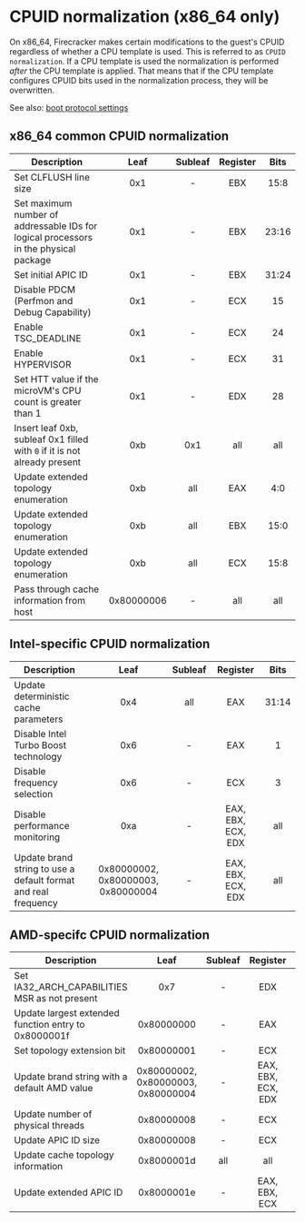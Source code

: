 # CPUID normalization (x86_64 only)

On x86_64, Firecracker makes certain modifications to the guest's CPUID
regardless of whether a CPU template is used. This is referred to as
`CPUID normalization`. If a CPU template is used the normalization is
performed _after_ the CPU template is applied. That means that if the CPU
template configures CPUID bits used in the normalization process, they will
be overwritten.

See also: [boot protocol settings](boot-protocol.md)

## x86_64 common CPUID normalization

| Description                                                                          | Leaf       | Subleaf | Register | Bits  |
|--------------------------------------------------------------------------------------|:----------:|:-------:|:--------:|:-----:|
| Set CLFLUSH line size                                                                | 0x1        | -       | EBX      | 15:8  |
| Set maximum number of addressable IDs for logical processors in the physical package | 0x1        | -       | EBX      | 23:16 |
| Set initial APIC ID                                                                  | 0x1        | -       | EBX      | 31:24 |
| Disable PDCM (Perfmon and Debug Capability)                                          | 0x1        | -       | ECX      | 15    |
| Enable TSC_DEADLINE                                                                  | 0x1        | -       | ECX      | 24    |
| Enable HYPERVISOR                                                                    | 0x1        | -       | ECX      | 31    |
| Set HTT value if the microVM's CPU count is greater than 1                           | 0x1        | -       | EDX      | 28    |
| Insert leaf 0xb, subleaf 0x1 filled with `0` if it is not already present            | 0xb        | 0x1     | all      | all   |
| Update extended topology enumeration                                                 | 0xb        | all     | EAX      | 4:0   |
| Update extended topology enumeration                                                 | 0xb        | all     | EBX      | 15:0  |
| Update extended topology enumeration                                                 | 0xb        | all     | ECX      | 15:8  |
| Pass through cache information from host                                             | 0x80000006 | -       | all      | all   |

## Intel-specific CPUID normalization

| Description                                                    | Leaf                               | Subleaf | Register           | Bits  |
|----------------------------------------------------------------|:----------------------------------:|:-------:|:------------------:|:----:|
| Update deterministic cache parameters                          | 0x4                                | all     | EAX                | 31:14 |
| Disable Intel Turbo Boost technology                           | 0x6                                | -       | EAX                | 1     |
| Disable frequency selection                                    | 0x6                                | -       | ECX                | 3     |
| Disable performance monitoring                                 | 0xa                                | -       | EAX, EBX, ECX, EDX | all   |
| Update brand string to use a default format and real frequency | 0x80000002, 0x80000003, 0x80000004 | -       | EAX, EBX, ECX, EDX | all   |

## AMD-specifc CPUID normalization

| Description                                          | Leaf                               | Subleaf | Register           | Bits  |
|------------------------------------------------------|:----------------------------------:|:-------:|:------------------:|:-----:|
| Set IA32_ARCH_CAPABILITIES MSR as not present        | 0x7                                | -       | EDX                | 29    |
| Update largest extended function entry to 0x8000001f | 0x80000000                         | -       | EAX                | 31:0  |
| Set topology extension bit                           | 0x80000001                         | -       | ECX                | 22    |
| Update brand string with a default AMD value         | 0x80000002, 0x80000003, 0x80000004 | -       | EAX, EBX, ECX, EDX | all   |
| Update number of physical threads                    | 0x80000008                         | -       | ECX                | 7:0   |
| Update APIC ID size                                  | 0x80000008                         | -       | ECX                | 15:12 |
| Update cache topology information                    | 0x8000001d                         | all     | all                | all   |
| Update extended APIC ID                              | 0x8000001e                         | -       | EAX, EBX, ECX      | all   |
